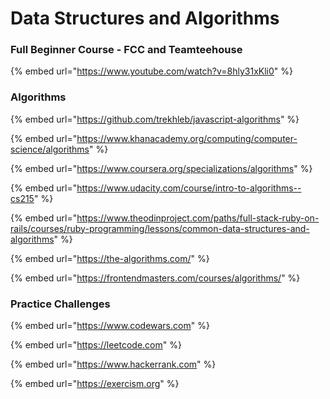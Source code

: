 # Data Structures and Algorithms

### Full Beginner Course - FCC and Teamteehouse

{% embed url="https://www.youtube.com/watch?v=8hly31xKli0" %}

### Algorithms

{% embed url="https://github.com/trekhleb/javascript-algorithms" %}

{% embed url="https://www.khanacademy.org/computing/computer-science/algorithms" %}

{% embed url="https://www.coursera.org/specializations/algorithms" %}

{% embed url="https://www.udacity.com/course/intro-to-algorithms--cs215" %}

{% embed url="https://www.theodinproject.com/paths/full-stack-ruby-on-rails/courses/ruby-programming/lessons/common-data-structures-and-algorithms" %}

{% embed url="https://the-algorithms.com/" %}

{% embed url="https://frontendmasters.com/courses/algorithms/" %}

### Practice Challenges

{% embed url="https://www.codewars.com" %}

{% embed url="https://leetcode.com" %}

{% embed url="https://www.hackerrank.com" %}

{% embed url="https://exercism.org" %}
